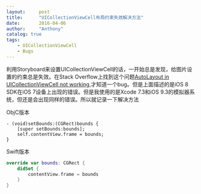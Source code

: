 ```yaml
---
layout:     post
title:      "UICollectionViewCell布局约束失效解决方法"
date:       2016-04-06
author:     "Anthony"
catalog: true
tags:
    - UICollectionViewCell
    - Bugs
---
```


利用Storyboard来设置UICollectionViewCell的话，一开始总是发现，给图片设置的约束总是失效。在Stack Overflow上找到这个问题[AutoLayout in UICollectionViewCell not working](http://stackoverflow.com/questions/25804588/auto-layout-in-uicollectionviewcell-not-working?rq=1),才知道一个bug。但是上面描述的是iOS 8 SDK在iOS 7设备上出现的错误。但是我使用的是Xcode 7.3和iOS 9.3的模拟器系统，但还是会出现同样的错误。所以就记录一下解决方法

ObjC版本

```objc
- (void)setBounds:(CGRect)bounds {
	[super setBounds:bounds];
	self.contentView.frame = bounds;
}
```

Swift版本

```swift
override var bounds: CGRect {
	didSet {
		contentView.frame = bounds
	}
}
```